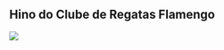<h2>Hino do Clube de Regatas Flamengo</h2>

<a href="https://www.youtube.com/watch?v=Sx86-18V3m8" target="_blank" ><img src="https://upload.wikimedia.org/wikipedia/commons/thumb/9/93/Flamengo-RJ_%28BRA%29.png/489px-Flamengo-RJ_%28BRA%29.png"/></a>
